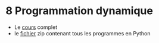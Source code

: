 # 8 Programmation dynamique

* Le [cours](https://github.com/NaturelEtChaud/NSI-Terminale/blob/main/7%20%20La%20st%C3%A9ganographie/Terminale_NSI07_St%C3%A9ganographie.pdf) complet
* le [fichier](https://github.com/NaturelEtChaud/NSI-Terminale/blob/main/7%20%20La%20st%C3%A9ganographie/Python/7%20La%20st%C3%A9ganographie.zip) zip contenant tous les programmes en Python

